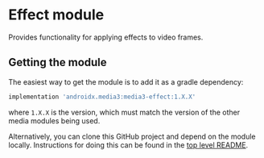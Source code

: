 # Effect module

Provides functionality for applying effects to video frames.

## Getting the module

The easiest way to get the module is to add it as a gradle dependency:

```gradle
implementation 'androidx.media3:media3-effect:1.X.X'
```

where `1.X.X` is the version, which must match the version of the other media
modules being used.

Alternatively, you can clone this GitHub project and depend on the module
locally. Instructions for doing this can be found in the [top level README][].

[top level README]: ../../README.md
